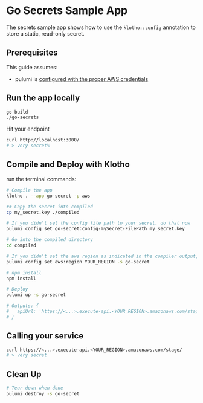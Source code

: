 # Go Secrets Sample App

The secrets sample app shows how to use the `klotho::config` annotation to store a static, read-only secret.

## Prerequisites

This guide assumes:
- pulumi is [configured with the proper AWS credentials](https://www.pulumi.com/docs/get-started/aws/begin/#configure-pulumi-to-access-your-aws-account)

## Run the app locally

```sh
go build
./go-secrets
```

Hit your endpoint
```sh
curl http://localhost:3000/
# > very secret%
```

## Compile and Deploy with Klotho

run the terminal commands:
```sh
# Compile the app
klotho . --app go-secret -p aws

## Copy the secret into compiled
cp my_secret.key ./compiled

# If you didn't set the config file path to your secret, do that now 
pulumi config set go-secret:config-mySecret-FilePath my_secret.key

# Go into the compiled directory
cd compiled

# If you didn't set the aws region as indicated in the compiler output, do that now
pulumi config set aws:region YOUR_REGION -s go-secret

# npm install
npm install

# Deploy
pulumi up -s go-secret

# Outputs: {
#   apiUrl: 'https://<...>.execute-api.<YOUR_REGION>.amazonaws.com/stage/'
# }

```
## Calling your service

```sh
curl https://<...>.execute-api.<YOUR_REGION>.amazonaws.com/stage/
# > very secret
```

## Clean Up
```sh
# Tear down when done
pulumi destroy -s go-secret
```
